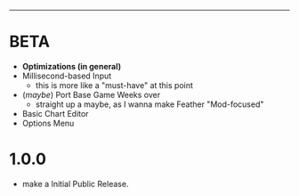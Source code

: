 --------------
# BETA
* **Optimizations (in general)**
* Millisecond-based Input
    * this is more like a "must-have" at this point
* (*maybe*) Port Base Game Weeks over
    * straight up a maybe, as I wanna make Feather "Mod-focused"
* Basic Chart Editor
* Options Menu

# 1.0.0
- make a Initial Public Release.